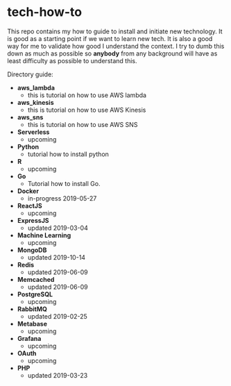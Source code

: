 # tech-how-to
This repo contains my how to guide to install and initiate new technology. It is good as a starting point if we want to learn new tech. It is also a good way for me to validate how good I understand the context. I try to dumb this down as much as possible so **anybody** from any background will have as least difficulty as possible to understand this. 

Directory guide:
- **aws_lambda**
  - this is tutorial on how to use AWS lambda
- **aws_kinesis**
  - this is tutorial on how to use AWS Kinesis
- **aws_sns**
  - this is tutorial on how to use AWS SNS
- **Serverless**
  - upcoming
- **Python**
  - tutorial how to install python
- **R**
  - upcoming
- **Go**
  - Tutorial how to install Go.
- **Docker**
  - in-progress 2019-05-27
- **ReactJS**
  - upcoming
- **ExpressJS**
  - updated 2019-03-04
- **Machine Learning**
  - upcoming
- **MongoDB**
  - updated 2019-10-14
- **Redis**
  - updated 2019-06-09
- **Memcached**
  - updated 2019-06-09
- **PostgreSQL**
  - upcoming
- **RabbitMQ**
  - updated 2019-02-25
- **Metabase**
  - upcoming
- **Grafana**
  - upcoming
- **OAuth**
  - upcoming
- **PHP**
  - updated 2019-03-23
